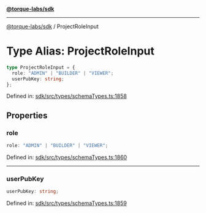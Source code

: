 [**@torque-labs/sdk**](../README.md)

***

[@torque-labs/sdk](../README.md) / ProjectRoleInput

# Type Alias: ProjectRoleInput

```ts
type ProjectRoleInput = {
  role: "ADMIN" | "BUILDER" | "VIEWER";
  userPubKey: string;
};
```

Defined in: [sdk/src/types/schemaTypes.ts:1858](https://github.com/torque-labs/monorepo/blob/2ebf07140779767733d669c69d4b6e369a4193c3/packages/sdk/src/types/schematypes.ts#l1858)

## Properties

### role

```ts
role: "ADMIN" | "BUILDER" | "VIEWER";
```

Defined in: [sdk/src/types/schemaTypes.ts:1860](https://github.com/torque-labs/monorepo/blob/2ebf07140779767733d669c69d4b6e369a4193c3/packages/sdk/src/types/schematypes.ts#l1860)

***

### userPubKey

```ts
userPubKey: string;
```

Defined in: [sdk/src/types/schemaTypes.ts:1859](https://github.com/torque-labs/monorepo/blob/2ebf07140779767733d669c69d4b6e369a4193c3/packages/sdk/src/types/schematypes.ts#l1859)
